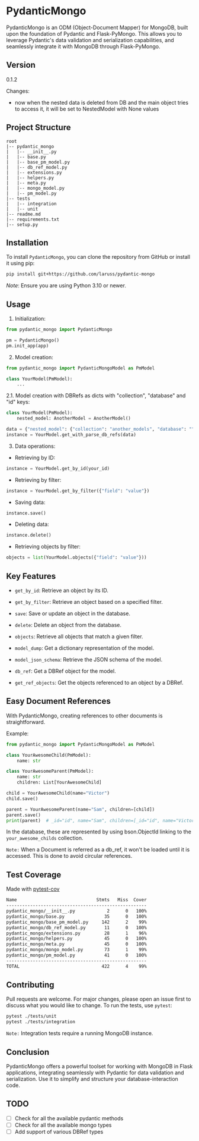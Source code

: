 # PydanticMongo

PydanticMongo is an ODM (Object-Document Mapper) for MongoDB, built upon the foundation of Pydantic and Flask-PyMongo. This allows you to leverage Pydantic's data validation and serialization capabilities, and seamlessly integrate it with MongoDB through Flask-PyMongo.

## Version

0.1.2

Changes:

- now when the nested data is deleted from DB and the main object tries to access it, it will be set to NestedModel with None values 

## Project Structure
```
root
|-- pydantic_mongo
|   |-- __init__.py
|   |-- base.py
|   |-- base_pm_model.py
|   |-- db_ref_model.py
|   |-- extensions.py
|   |-- helpers.py
|   |-- meta.py
|   |-- mongo_model.py
|   |-- pm_model.py
|-- tests
|   |-- integration
|   |-- unit
|-- readme.md
|-- requirements.txt
|-- setup.py
```

## Installation

To install `PydanticMongo`, you can clone the repository from GitHub or install it using pip:

```bash
pip install git+https://github.com/laruss/pydantic-mongo
```

*Note*: Ensure you are using Python 3.10 or newer.

## Usage

1. Initialization:

```python
from pydantic_mongo import PydanticMongo

pm = PydanticMongo()
pm.init_app(app)
```

2. Model creation:

```python
from pydantic_mongo import PydanticMongoModel as PmModel

class YourModel(PmModel):
    ...
```

2.1. Model creation with DBRefs as dicts with "collection", "database" and "id" keys:

```python
class YourModel(PmModel):
    nested_model: AnotherModel = AnotherModel()

data = {"nested_model": {"collection": "another_models", "database": "", "id": "id"}}
instance = YourModel.get_with_parse_db_refs(data)
```

3. Data operations:

- Retrieving by ID:

```python
instance = YourModel.get_by_id(your_id)
```

- Retrieving by filter:

```python
instance = YourModel.get_by_filter({"field": "value"})
```

- Saving data:

```python
instance.save()
```

- Deleting data:

```python
instance.delete()
```

- Retrieving objects by filter:

```python
objects = list(YourModel.objects({"field": "value"}))
```

## Key Features

- `get_by_id`: Retrieve an object by its ID.
  
- `get_by_filter`: Retrieve an object based on a specified filter.

- `save`: Save or update an object in the database.

- `delete`: Delete an object from the database.

- `objects`: Retrieve all objects that match a given filter.

- `model_dump`: Get a dictionary representation of the model.

- `model_json_schema`: Retrieve the JSON schema of the model.

- `db_ref`: Get a DBRef object for the model.

- `get_ref_objects`: Get the objects referenced to an object by a DBRef.

## Easy Document References

With PydanticMongo, creating references to other documents is straightforward. 

Example:

```python
from pydantic_mongo import PydanticMongoModel as PmModel

class YourAwesomeChild(PmModel):
    name: str

class YourAwesomeParent(PmModel):
    name: str
    children: List[YourAwesomeChild]

child = YourAwesomeChild(name="Victor")
child.save()

parent = YourAwesomeParent(name="Sam", children=[child])
parent.save()
print(parent)  # _id="id", name="Sam", children=[_id="id", name="Victor"]
```

In the database, these are represented by using bson.ObjectId linking to the `your_awesome_childs` collection.

`Note:` When a Document is referred as a db_ref, it won't be loaded until it is accessed. 
This is done to avoid circular references.

## Test Coverage

Made with [pytest-cov](https://pypi.org/project/pytest-cov/)

```bash
Name                              Stmts   Miss  Cover
-----------------------------------------------------
pydantic_mongo/__init__.py            2      0   100%
pydantic_mongo/base.py               35      0   100%
pydantic_mongo/base_pm_model.py     142      2    99%
pydantic_mongo/db_ref_model.py       11      0   100%
pydantic_mongo/extensions.py         28      1    96%
pydantic_mongo/helpers.py            45      0   100%
pydantic_mongo/meta.py               45      0   100%
pydantic_mongo/mongo_model.py        73      1    99%
pydantic_mongo/pm_model.py           41      0   100%
-----------------------------------------------------
TOTAL                               422      4    99%
```

## Contributing

Pull requests are welcome. For major changes, please open an issue first to discuss what you would like to change.
To run the tests, use `pytest`:

```bash
pytest ./tests/unit
pytest ./tests/integration
```

`Note:` Integration tests require a running MongoDB instance.

## Conclusion

PydanticMongo offers a powerful toolset for working with MongoDB in Flask applications, integrating seamlessly with Pydantic for data validation and serialization. Use it to simplify and structure your database-interaction code.

## TODO

- [ ] Check for all the available pydantic methods
- [ ] Check for all the available mongo types
- [ ] Add support of various DBRef types
